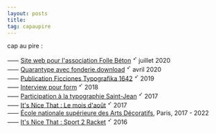 ```yaml
---
layout: posts
title: 
tag: capaupire
---
```

cap au pire :<br>
<!---⸺ [Site web pour Fol Film Festival][9] <sup>➶</sup> décembre 2020<br> -->
⸺ [Site web pour l'association Folle Béton][8] <sup>➶</sup> juillet 2020<br>
⸺ [Quarantype avec fonderie.download][7] <sup>➶</sup> avril 2020 <br>
⸺ [Publication Ficciones Typografika 1642][6] <sup>➶</sup> 2019 <br>
⸺ [Interview pour form][5] <sup>➶</sup> 2018 <br>
⸺ [Participation à la typographie Saint-Jean][4] <sup>➶</sup> 2017 <br>
⸺ [It's Nice That : Le mois d'août][3] <sup>➶</sup> 2017 <br>
⸺ [École nationale supérieure des Arts Décoratifs][2], Paris, 2017 - 2022 <br>
⸺ [It's Nice That : Sport 2 Racket][1] <sup>➶</sup> 2016 <br>


[9]: http://folfilmfestival.com
[8]: http://follebeton.com/entree
[7]: https://www.fonderie.download/quarantype.html
[6]: https://formisteditions.co/products/ficciones-typografika-br-1642
[5]: https://www.form.de
[4]: http://velvetyne.fr/fonts/saintjean/
[3]: https://www.itsnicethat.com/articles/paul-bouigue-august-publication-110817
[2]: /assets/video-ensad.mp4
[1]: https://www.itsnicethat.com/articles/paul-bouigue-sport-2-racket-091216